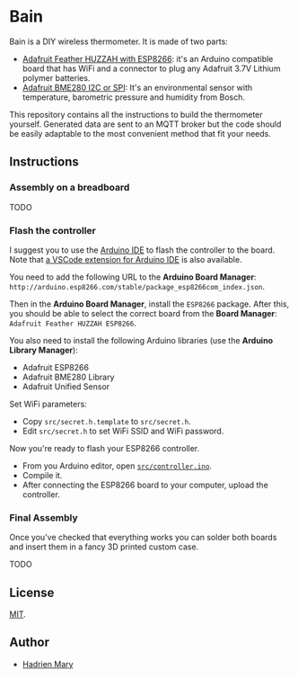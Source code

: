 # Bain

Bain is a DIY wireless thermometer. It is made of two parts:

- [Adafruit Feather HUZZAH with ESP8266](https://www.adafruit.com/product/2821): it's an Arduino compatible board that has WiFi and a connector to plug any Adafruit 3.7V Lithium polymer batteries.
- [Adafruit BME280 I2C or SPI](https://www.adafruit.com/product/2652): It's an environmental sensor with temperature, barometric pressure and humidity from Bosch.

This repository contains all the instructions to build the thermometer yourself. Generated data are sent to an MQTT broker but the code should be easily adaptable to the most convenient method that fit your needs.

## Instructions

### Assembly on a breadboard

TODO

### Flash the controller

I suggest you to use the [Arduino IDE](https://www.arduino.cc/en/main/software) to flash the controller to the board. Note that [a VSCode extension for Arduino IDE](https://marketplace.visualstudio.com/items?itemName=vsciot-vscode.vscode-arduino) is also available.

You need to add the following URL to the **Arduino Board Manager**: `http://arduino.esp8266.com/stable/package_esp8266com_index.json`.

Then in the **Arduino Board Manager**, install the `ESP8266` package. After this, you should be able to select the correct board from the **Board Manager**: `Adafruit Feather HUZZAH ESP8266`.

You also need to install the following Arduino libraries (use the **Arduino Library Manager**):

- Adafruit ESP8266
- Adafruit BME280 Library
- Adafruit Unified Sensor

Set WiFi parameters:

- Copy `src/secret.h.template` to `src/secret.h`.
- Edit `src/secret.h` to set WiFi SSID and WiFi password.

Now you're ready to flash your ESP8266 controller.

- From you Arduino editor, open [`src/controller.ino`](src/controller.ino).
- Compile it.
- After connecting the ESP8266 board to your computer, upload the controller.

### Final Assembly

Once you've checked that everything works you can solder both boards and insert them in a fancy 3D printed custom case.

TODO

## License

[MIT](./LICENSE).

## Author

- [Hadrien Mary](mailto:hadrien.mary_AT_gmail.com)

